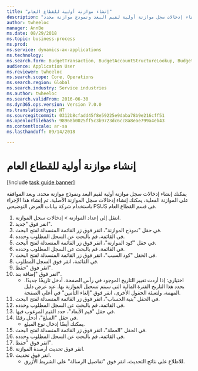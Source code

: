 ```yaml
--- 
title: "إنشاء موازنة أولية للقطاع العام"
description: "يمكنك إنشاء إدخالات سجل موازنة أولية لقيم البعد ونموذج موازنة محدد."
author: twheeloc
manager: AnnBe
ms.date: 08/29/2018
ms.topic: business-process
ms.prod: 
ms.service: dynamics-ax-applications
ms.technology: 
ms.search.form: BudgetTransaction, BudgetAccountStructureLookup, BudgetTransactionMultiPost
audience: Application User
ms.reviewer: twheeloc
ms.search.scope: Core, Operations
ms.search.region: Global
ms.search.industry: Service industries
ms.author: twheeloc
ms.search.validFrom: 2016-06-30
ms.dyn365.ops.version: Version 7.0.0
ms.translationtype: HT
ms.sourcegitcommit: 0312b8cfadd45f8e59225e9daba78b9e216cff51
ms.openlocfilehash: 98968b0025ff5c3b9723dc6cc8a8eae799a4eb43
ms.contentlocale: ar-sa
ms.lasthandoff: 09/14/2018

---
```

# <a name="create-a-preliminary-budget-for-public-sector"></a>إنشاء موازنة أولية للقطاع العام

[!include [task guide banner](../../includes/task-guide-banner.md)]

يمكنك إنشاء إدخالات سجل موازنة أولية لقيم البعد ونموذج موازنة محدد. وبعد الموافقة على الموازنة الفعلية، يمكنك إنشاء إدخالات سجل الموازنة الأصلية. تم إنشاء هذا الإجراء باستخدام شركة بيانات العرض التوضيحي PSUS في قسم القطاع العام.

1. انتقل إلى إعداد الموازنة > إدخالات سجل الموازنة.
2. انقر فوق "جديد".
3. في حقل "‏‫نموذج الموازنة‬"، انقر فوق زر القائمة المنسدلة لفتح البحث.
4. في القائمة، قم بالبحث عن السجل المطلوب وحدده.
5. في حقل "‏‫كود الموازنة‬"، انقر فوق زر القائمة المنسدلة لفتح البحث.
6. في القائمة، قم بالبحث عن السجل المطلوب وحدده.
7. في الحقل "‏‫كود السبب‬"، انقر فوق زر القائمة المنسدلة لفتح البحث.
8. في القائمة، انقر فوق السجل المطلوب.
9. انقر فوق "حفظ".
10. انقر فوق "إضافة بند".
    * اختياري: إذا أردت تغيير التاريخ الموجود في رأس الصفحة، أدخل تاريخًا جديدًا. يحدد هذا التاريخ الفترة المالية التي سيتم تسجيل الموازنة بها. عند عرض دليل المهمة، ولتعبئة الحقول الأخرى، انقر فوق "إلغاء التأمين" في أعلى الصفحة.  
11. في الحقل "بنية الحساب"، انقر فوق زر القائمة المنسدلة لفتح البحث.
12. في القائمة، قم بالبحث عن السجل المطلوب وحدده.
13. في حقل "‏‫قيم الأبعاد‬"، حدد القيم المرغوب فيها.
14. في حقل "المبلغ"، أدخل رقمًا.
    * يمكنك أيضًا إدخال نوع المبلغ.  
15. في الحقل "العملة"، انقر فوق زر القائمة المنسدلة لفتح البحث.
16. في القائمة، قم بالبحث عن السجل المطلوب وحدده.
17. انقر فوق "حفظ".
18. انقر فوق تحديث أرصدة الموازنة.
19. انقر فوق تحديث.
    * للاطلاع على نتائج التحديث، انقر فوق "تفاصيل الرسالة" على الشريط الأزرق.  


